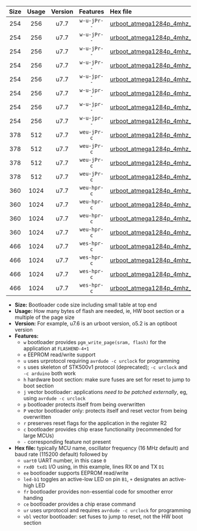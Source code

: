 |Size|Usage|Version|Features|Hex file|
|:-:|:-:|:-:|:-:|:--|
|254|256|u7.7|`w-u-jPr--`|[urboot_atmega1284p_4mhz_9600bps_uart0_rxd0_txd1_led+b0_ur_vbl.hex](https://raw.githubusercontent.com/stefanrueger/urboot.hex/main/cores/mightycore/atmega1284p/fcpu_4mhz/9600_bps/urboot_atmega1284p_4mhz_9600bps_uart0_rxd0_txd1_led+b0_ur_vbl.hex)|
|254|256|u7.7|`w-u-jPr--`|[urboot_atmega1284p_4mhz_9600bps_uart0_rxd0_txd1_led+b7_ur_vbl.hex](https://raw.githubusercontent.com/stefanrueger/urboot.hex/main/cores/mightycore/atmega1284p/fcpu_4mhz/9600_bps/urboot_atmega1284p_4mhz_9600bps_uart0_rxd0_txd1_led+b7_ur_vbl.hex)|
|254|256|u7.7|`w-u-jPr--`|[urboot_atmega1284p_4mhz_9600bps_uart1_rxd2_txd3_led+b0_ur_vbl.hex](https://raw.githubusercontent.com/stefanrueger/urboot.hex/main/cores/mightycore/atmega1284p/fcpu_4mhz/9600_bps/urboot_atmega1284p_4mhz_9600bps_uart1_rxd2_txd3_led+b0_ur_vbl.hex)|
|254|256|u7.7|`w-u-jPr--`|[urboot_atmega1284p_4mhz_9600bps_uart1_rxd2_txd3_led+b7_ur_vbl.hex](https://raw.githubusercontent.com/stefanrueger/urboot.hex/main/cores/mightycore/atmega1284p/fcpu_4mhz/9600_bps/urboot_atmega1284p_4mhz_9600bps_uart1_rxd2_txd3_led+b7_ur_vbl.hex)|
|254|256|u7.7|`w-u-jpr--`|[urboot_atmega1284p_4mhz_9600bps_uart0_rxd0_txd1_led+b0_fr_ur_vbl.hex](https://raw.githubusercontent.com/stefanrueger/urboot.hex/main/cores/mightycore/atmega1284p/fcpu_4mhz/9600_bps/urboot_atmega1284p_4mhz_9600bps_uart0_rxd0_txd1_led+b0_fr_ur_vbl.hex)|
|254|256|u7.7|`w-u-jpr--`|[urboot_atmega1284p_4mhz_9600bps_uart0_rxd0_txd1_led+b7_fr_ur_vbl.hex](https://raw.githubusercontent.com/stefanrueger/urboot.hex/main/cores/mightycore/atmega1284p/fcpu_4mhz/9600_bps/urboot_atmega1284p_4mhz_9600bps_uart0_rxd0_txd1_led+b7_fr_ur_vbl.hex)|
|254|256|u7.7|`w-u-jpr--`|[urboot_atmega1284p_4mhz_9600bps_uart1_rxd2_txd3_led+b0_fr_ur_vbl.hex](https://raw.githubusercontent.com/stefanrueger/urboot.hex/main/cores/mightycore/atmega1284p/fcpu_4mhz/9600_bps/urboot_atmega1284p_4mhz_9600bps_uart1_rxd2_txd3_led+b0_fr_ur_vbl.hex)|
|254|256|u7.7|`w-u-jpr--`|[urboot_atmega1284p_4mhz_9600bps_uart1_rxd2_txd3_led+b7_fr_ur_vbl.hex](https://raw.githubusercontent.com/stefanrueger/urboot.hex/main/cores/mightycore/atmega1284p/fcpu_4mhz/9600_bps/urboot_atmega1284p_4mhz_9600bps_uart1_rxd2_txd3_led+b7_fr_ur_vbl.hex)|
|378|512|u7.7|`weu-jPr-c`|[urboot_atmega1284p_4mhz_9600bps_uart0_rxd0_txd1_ee_led+b0_fr_ce_ur_vbl.hex](https://raw.githubusercontent.com/stefanrueger/urboot.hex/main/cores/mightycore/atmega1284p/fcpu_4mhz/9600_bps/urboot_atmega1284p_4mhz_9600bps_uart0_rxd0_txd1_ee_led+b0_fr_ce_ur_vbl.hex)|
|378|512|u7.7|`weu-jPr-c`|[urboot_atmega1284p_4mhz_9600bps_uart0_rxd0_txd1_ee_led+b7_fr_ce_ur_vbl.hex](https://raw.githubusercontent.com/stefanrueger/urboot.hex/main/cores/mightycore/atmega1284p/fcpu_4mhz/9600_bps/urboot_atmega1284p_4mhz_9600bps_uart0_rxd0_txd1_ee_led+b7_fr_ce_ur_vbl.hex)|
|378|512|u7.7|`weu-jPr-c`|[urboot_atmega1284p_4mhz_9600bps_uart1_rxd2_txd3_ee_led+b0_fr_ce_ur_vbl.hex](https://raw.githubusercontent.com/stefanrueger/urboot.hex/main/cores/mightycore/atmega1284p/fcpu_4mhz/9600_bps/urboot_atmega1284p_4mhz_9600bps_uart1_rxd2_txd3_ee_led+b0_fr_ce_ur_vbl.hex)|
|378|512|u7.7|`weu-jPr-c`|[urboot_atmega1284p_4mhz_9600bps_uart1_rxd2_txd3_ee_led+b7_fr_ce_ur_vbl.hex](https://raw.githubusercontent.com/stefanrueger/urboot.hex/main/cores/mightycore/atmega1284p/fcpu_4mhz/9600_bps/urboot_atmega1284p_4mhz_9600bps_uart1_rxd2_txd3_ee_led+b7_fr_ce_ur_vbl.hex)|
|360|1024|u7.7|`weu-hpr-c`|[urboot_atmega1284p_4mhz_9600bps_uart0_rxd0_txd1_ee_led+b0_fr_ce_ur.hex](https://raw.githubusercontent.com/stefanrueger/urboot.hex/main/cores/mightycore/atmega1284p/fcpu_4mhz/9600_bps/urboot_atmega1284p_4mhz_9600bps_uart0_rxd0_txd1_ee_led+b0_fr_ce_ur.hex)|
|360|1024|u7.7|`weu-hpr-c`|[urboot_atmega1284p_4mhz_9600bps_uart0_rxd0_txd1_ee_led+b7_fr_ce_ur.hex](https://raw.githubusercontent.com/stefanrueger/urboot.hex/main/cores/mightycore/atmega1284p/fcpu_4mhz/9600_bps/urboot_atmega1284p_4mhz_9600bps_uart0_rxd0_txd1_ee_led+b7_fr_ce_ur.hex)|
|360|1024|u7.7|`weu-hpr-c`|[urboot_atmega1284p_4mhz_9600bps_uart1_rxd2_txd3_ee_led+b0_fr_ce_ur.hex](https://raw.githubusercontent.com/stefanrueger/urboot.hex/main/cores/mightycore/atmega1284p/fcpu_4mhz/9600_bps/urboot_atmega1284p_4mhz_9600bps_uart1_rxd2_txd3_ee_led+b0_fr_ce_ur.hex)|
|360|1024|u7.7|`weu-hpr-c`|[urboot_atmega1284p_4mhz_9600bps_uart1_rxd2_txd3_ee_led+b7_fr_ce_ur.hex](https://raw.githubusercontent.com/stefanrueger/urboot.hex/main/cores/mightycore/atmega1284p/fcpu_4mhz/9600_bps/urboot_atmega1284p_4mhz_9600bps_uart1_rxd2_txd3_ee_led+b7_fr_ce_ur.hex)|
|466|1024|u7.7|`wes-hpr-c`|[urboot_atmega1284p_4mhz_9600bps_uart0_rxd0_txd1_ee_led+b0_fr_ce.hex](https://raw.githubusercontent.com/stefanrueger/urboot.hex/main/cores/mightycore/atmega1284p/fcpu_4mhz/9600_bps/urboot_atmega1284p_4mhz_9600bps_uart0_rxd0_txd1_ee_led+b0_fr_ce.hex)|
|466|1024|u7.7|`wes-hpr-c`|[urboot_atmega1284p_4mhz_9600bps_uart0_rxd0_txd1_ee_led+b7_fr_ce.hex](https://raw.githubusercontent.com/stefanrueger/urboot.hex/main/cores/mightycore/atmega1284p/fcpu_4mhz/9600_bps/urboot_atmega1284p_4mhz_9600bps_uart0_rxd0_txd1_ee_led+b7_fr_ce.hex)|
|466|1024|u7.7|`wes-hpr-c`|[urboot_atmega1284p_4mhz_9600bps_uart1_rxd2_txd3_ee_led+b0_fr_ce.hex](https://raw.githubusercontent.com/stefanrueger/urboot.hex/main/cores/mightycore/atmega1284p/fcpu_4mhz/9600_bps/urboot_atmega1284p_4mhz_9600bps_uart1_rxd2_txd3_ee_led+b0_fr_ce.hex)|
|466|1024|u7.7|`wes-hpr-c`|[urboot_atmega1284p_4mhz_9600bps_uart1_rxd2_txd3_ee_led+b7_fr_ce.hex](https://raw.githubusercontent.com/stefanrueger/urboot.hex/main/cores/mightycore/atmega1284p/fcpu_4mhz/9600_bps/urboot_atmega1284p_4mhz_9600bps_uart1_rxd2_txd3_ee_led+b7_fr_ce.hex)|

- **Size:** Bootloader code size including small table at top end
- **Usage:** How many bytes of flash are needed, ie, HW boot section or a multiple of the page size
- **Version:** For example, u7.6 is an urboot version, o5.2 is an optiboot version
- **Features:**
  + `w` bootloader provides `pgm_write_page(sram, flash)` for the application at `FLASHEND-4+1`
  + `e` EEPROM read/write support
  + `u` uses urprotocol requiring `avrdude -c urclock` for programming
  + `s` uses skeleton of STK500v1 protocol (deprecated); `-c urclock` and `-c arduino` both work
  + `h` hardware boot section: make sure fuses are set for reset to jump to boot section
  + `j` vector bootloader: applications *need to be patched externally*, eg, using `avrdude -c urclock`
  + `p` bootloader protects itself from being overwritten
  + `P` vector bootloader only: protects itself and reset vector from being overwritten
  + `r` preserves reset flags for the application in the register R2
  + `c` bootloader provides chip erase functionality (recommended for large MCUs)
  + `-` corresponding feature not present
- **Hex file:** typically MCU name, oscillator frequency (16 MHz default) and baud rate (115200 default) followed by
  + `uart0` UART number, in this case `0`
  + `rxd0 txd1` I/O using, in this example, lines RX `D0` and TX `D1`
  + `ee` bootloader supports EEPROM read/write
  + `led-b1` toggles an active-low LED on pin `B1`, `+` designates an active-high LED
  + `fr` bootloader provides non-essential code for smoother error handing
  + `ce` bootloader provides a chip erase command
  + `ur` uses urprotocol and requires `avrdude -c urclock` for programming
  + `vbl` vector bootloader: set fuses to jump to reset, not the HW boot section
